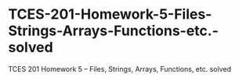 # TCES-201-Homework-5-Files-Strings-Arrays-Functions-etc.-solved
TCES 201 Homework 5 – Files, Strings, Arrays, Functions, etc. solved
